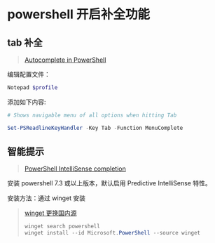 # powershell 开启补全功能

## tab 补全

> [Autocomplete in PowerShell](https://techcommunity.microsoft.com/t5/itops-talk-blog/autocomplete-in-powershell/ba-p/2604524)

编辑配置文件：

```powershell
Notepad $profile
```

添加如下内容:

```powershell
# Shows navigable menu of all options when hitting Tab

Set-PSReadlineKeyHandler -Key Tab -Function MenuComplete
```

## 智能提示

> [PowerShell IntelliSense completion](https://www.poppastring.com/blog/powershell-intellisense-completion)

安装 powershell 7.3 或以上版本，默认启用 Predictive IntelliSense 特性。

安装方法：通过 winget 安装

> [winget 更换国内源](./winget更换国内源.md)
>
> ```powershell
> winget search powershell
> winget install --id Microsoft.PowerShell --source winget
> ```
